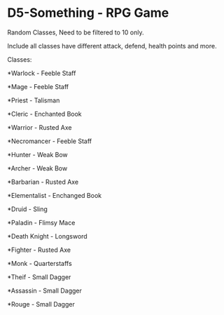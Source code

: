 # D5-Something - RPG Game










Random Classes, Need to be filtered to 10 only.

Include all classes have different attack, defend, health points and more.

Classes:

*Warlock - Feeble Staff

*Mage - Feeble Staff

*Priest - Talisman

*Cleric - Enchanted Book

*Warrior - Rusted Axe

*Necromancer - Feeble Staff

*Hunter - Weak Bow

*Archer - Weak Bow

*Barbarian - Rusted Axe

*Elementalist - Enchanged Book

*Druid - Sling

*Paladin - Flimsy Mace

*Death Knight - Longsword

*Fighter - Rusted Axe

*Monk - Quarterstaffs

*Theif - Small Dagger

*Assassin - Small Dagger

*Rouge - Small Dagger
